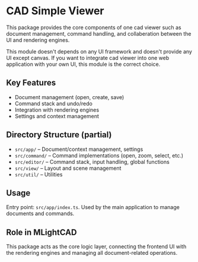 # CAD Simple Viewer

This package provides the core components of one cad viewer such as document management, command handling, and collaberation between the UI and rendering engines.

This module doesn't depends on any UI framework and doesn't provide any UI except canvas. If you want to integrate cad viewer into one web application with your own UI, this module is the correct choice.

## Key Features
- Document management (open, create, save)
- Command stack and undo/redo
- Integration with rendering engines
- Settings and context management

## Directory Structure (partial)
- `src/app/` – Document/context management, settings
- `src/command/` – Command implementations (open, zoom, select, etc.)
- `src/editor/` – Command stack, input handling, global functions
- `src/view/` – Layout and scene management
- `src/util/` – Utilities

## Usage
Entry point: `src/app/index.ts`. Used by the main application to manage documents and commands.

## Role in MLightCAD
This package acts as the core logic layer, connecting the frontend UI with the rendering engines and managing all document-related operations.